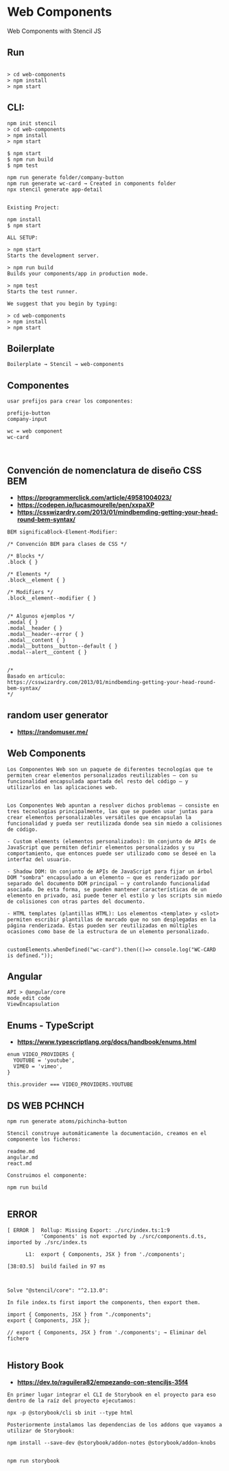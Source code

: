 # Web Components

Web Components with Stencil JS

## Run

```

> cd web-components
> npm install
> npm start

```

## CLI:

```
npm init stencil
> cd web-components
> npm install
> npm start

$ npm start
$ npm run build
$ npm test

npm run generate folder/company-button
npm run generate wc-card → Created in components folder
npx stencil generate app-detail


Existing Project:

npm install
$ npm start

ALL SETUP:

> npm start
Starts the development server.

> npm run build
Builds your components/app in production mode.

> npm test
Starts the test runner.

We suggest that you begin by typing:

> cd web-components
> npm install
> npm start

```

## Boilerplate

```
Boilerplate → Stencil → web-components
```

## Componentes

```
usar prefijos para crear los componentes:

prefijo-button
company-input

wc = web component
wc-card



```

## Convención de nomenclatura de diseño CSS BEM

* **https://programmerclick.com/article/49581004023/**
* **https://codepen.io/lucasmourelle/pen/xxpaXP**
* **https://csswizardry.com/2013/01/mindbemding-getting-your-head-round-bem-syntax/**

```
BEM significaBlock-Element-Modifier:

/* Convención BEM para clases de CSS */

/* Blocks */
.block { }

/* Elements */
.block__element { }

/* Modifiers */
.block__element--modifier { }


/* Algunos ejemplos */
.modal { }
.modal__header { }
.modal__header--error { }
.modal__content { }
.modal__buttons__button--default { }
.modal--alert__content { }


/* 
Basado en artículo: 
https://csswizardry.com/2013/01/mindbemding-getting-your-head-round-bem-syntax/
*/

```

## random user generator

* **https://randomuser.me/**


## Web Components

```
Los Componentes Web son un paquete de diferentes tecnologías que te permiten crear elementos personalizados reutilizables — con su funcionalidad encapsulada apartada del resto del código — y utilizarlos en las aplicaciones web.


Los Componentes Web apuntan a resolver dichos problemas — consiste en tres tecnologías principalmente, las que se pueden usar juntas para crear elementos personalizables versátiles que encapsulan la funcionalidad y pueda ser reutilizada donde sea sin miedo a colisiones de código.

- Custom elements (elementos personalizados): Un conjunto de APIs de JavaScript que permiten definir elementos personalizados y su comportamiento, que entonces puede ser utilizado como se deseé en la interfaz del usuario.

- Shadow DOM: Un conjunto de APIs de JavaScript para fijar un árbol DOM "sombra" encapsulado a un elemento — que es renderizado por separado del documento DOM principal — y controlando funcionalidad asociada. De esta forma, se pueden mantener características de un elemento en privado, así puede tener el estilo y los scripts sin miedo de colisiones con otras partes del documento.

- HTML templates (plantillas HTML): Los elementos <template> y <slot> permiten escribir plantillas de marcado que no son desplegadas en la página renderizada. Éstas pueden ser reutilizadas en múltiples ocasiones como base de la estructura de un elemento personalizado.


customElements.whenDefined("wc-card").then(()=> console.log("WC-CARD is defined."));

```

## Angular

```
API > @angular/core
mode_edit code
ViewEncapsulation

```
## Enums - TypeScript

* **https://www.typescriptlang.org/docs/handbook/enums.html**

```
enum VIDEO_PROVIDERS {
  YOUTUBE = 'youtube',
  VIMEO = 'vimeo',
}

this.provider === VIDEO_PROVIDERS.YOUTUBE

```

## DS WEB PCHNCH

```
npm run generate atoms/pichincha-button

Stencil construye automáticamente la documentación, creamos en el componente los ficheros:

readme.md
angular.md
react.md

Construimos el componente:

npm run build


```

## ERROR

```
[ ERROR ]  Rollup: Missing Export: ./src/index.ts:1:9
           'Components' is not exported by ./src/components.d.ts, imported by ./src/index.ts

      L1:  export { Components, JSX } from './components';

[38:03.5]  build failed in 97 ms



Solve "@stencil/core": "^2.13.0":

In file index.ts first import the components, then export them.

import { Components, JSX } from "./components";
export { Components, JSX };

// export { Components, JSX } from './components'; → Eliminar del fichero


```

## History Book

* **https://dev.to/raguilera82/empezando-con-stenciljs-35f4**

```
En primer lugar integrar el CLI de Storybook en el proyecto para eso dentro de la raíz del proyecto ejecutamos:

npx -p @storybook/cli sb init --type html 

Posteriormente instalamos las dependencias de los addons que vayamos a utilizar de Storybook:

npm install --save-dev @storybook/addon-notes @storybook/addon-knobs


npm run storybook

```



